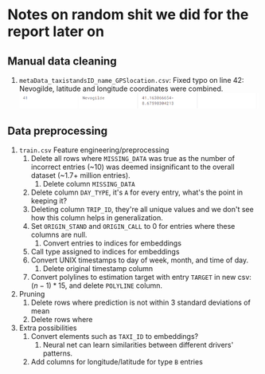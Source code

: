 # Notes on random shit we did for the report later on

## Manual data cleaning
1. `metaData_taxistandsID_name_GPSlocation.csv`: Fixed typo on line 42: Nevogilde, latitude and longitude coordinates were combined.
![image](report_assets/1_nevogilde.png)


## Data preprocessing
1. `train.csv` Feature engineering/preprocessing
   1. Delete all rows where `MISSING_DATA` was true as the number of incorrect entries (~10) was deemed insignificant to
   the overall dataset (~1.7+ million entries).
      1. Delete column `MISSING_DATA`
   2. Delete column `DAY_TYPE`, it's `A` for every entry, what's the point in keeping it?
   3. Deleting column `TRIP_ID`, they're all unique values and we don't see how this column helps in generalization.
   4. Set `ORIGIN_STAND` and `ORIGIN_CALL` to 0 for entries where these columns are null.
      1. Convert entries to indices for embeddings
   5. Call type assigned to indices for embeddings
   6. Convert UNIX timestamps to day of week, month, and time of day.
      1. Delete original timestamp column
   7. Convert polylines to estimation target with entry `TARGET` in new csv: $(n - 1) * 15$, and delete `POLYLINE` column.
2. Pruning
   1. Delete rows where prediction is not within 3 standard deviations of mean
   2. Delete rows where 
3. Extra possibilities
   1. Convert elements such as `TAXI_ID` to embeddings?
      1. Neural net can learn similarities between different drivers' patterns.
   2. Add columns for longitude/latitude for type `B` entries
